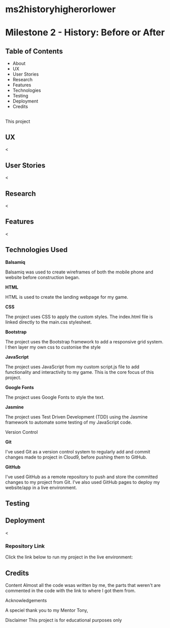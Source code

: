 # ms2historyhigherorlower
<h1>Milestone 2 - History: Before or After</h1>

<h2>Table of Contents</h2>
<ul>
  <li>About</li>
  <li>UX</li>
  <li>User Stories</li>
  <li>Research</li>
  <li>Features</li>
  <li>Technologies</li>
  <li>Testing</li>
  <li>Deployment</li>
  <li>Credits</li>
</ul>


<h2><About</a></h2>
<p>This project </p>
  
<h2>UX</h2>
<p><</p>

<h2>User Stories</h2>
<p><</p>
  
<h2>Research</h2>
<p><</p>
  
<h2>Features</h2>
<p><</p>

<h2>Technologies Used</h2>
<p><strong>Balsamiq</strong></p>
<p>Balsamiq was used to create wireframes of both the mobile phone and website before construction began.</p>

<p><strong>HTML</strong></p>
<p>HTML is used to create the landing webpage for my game.</p>

<p><strong>CSS</strong></p>
<p>The project uses CSS to apply the custom styles. The index.html file is linked directly to the main.css stylesheet.</p>

<p><strong>Bootstrap</strong></p>
<p>The project uses the Bootstrap framework to add a responsive grid system. I then layer my own css to custonise the style</p>

<p><strong>JavaScript</strong></p>
<p>The project uses JavaScript from my custom script.js file to add functionality and interactivity to my game. This is the core focus of this project.</p>

<p><strong>Google Fonts</strong></p>
<p>The project uses Google Fonts to style the text.
  
<p><strong>Jasmine</strong></p>
<p>The project uses Test Driven Development (TDD) using the Jasmine framework to automate some testing of my JavaScript code.</p>

<p>Version Control</strong></p>

<p><strong>Git</strong></p>
<p>I've used Git as a version control system to regularly add and commit changes made to project in Cloud9, before pushing them to GitHub.</p>

<p><strong>GitHub</strong></p>

I've used GitHub as a remote repository to push and store the committed changes to my project from Git. I've also used GitHub pages to deploy my website/app in a live environment.</p>


<h2>Testing</h2>

<h2>Deployment</h2>
<p><</p>

<h3>Repository Link</h3>
Click the link below to run my project in the live environment:



<h2 id="credits">Credits</h2>

Content
Almost all the code wsas written by me, the parts that weren't are commented in the code with the link to where I got them from. 

Acknowledgements

A speciel thank you to my Mentor Tony, 

Disclaimer
This project is for educational purposes only
